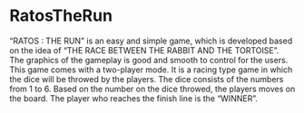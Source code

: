 # RatosTheRun
“RATOS : THE RUN” is an easy and simple game, which is developed based on 
the idea of “THE RACE BETWEEN THE RABBIT AND THE TORTOISE”.
 The graphics of the gameplay is good and smooth to 
control for the users. This game comes with a two-player mode. It is a racing type game in which the dice will be throwed by the players. The dice consists of 
the numbers from 1 to 6. Based on the number on the dice throwed, the players 
moves on the board. The player who reaches the finish line is the “WINNER”.
